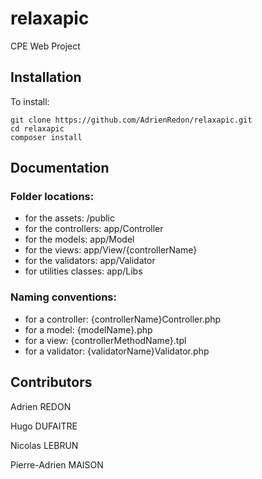# relaxapic
CPE Web Project

## Installation

To install:

```shell
git clone https://github.com/AdrienRedon/relaxapic.git
cd relaxapic
composer install
```

## Documentation

### Folder locations:
- for the assets: /public
- for the controllers: app/Controller
- for the models: app/Model
- for the views: app/View/{controllerName}
- for the validators: app/Validator
- for utilities classes: app/Libs

### Naming conventions:
- for a controller: {controllerName}Controller.php
- for a model: {modelName}.php
- for a view: {controllerMethodName}.tpl
- for a validator: {validatorName}Validator.php

## Contributors

Adrien REDON

Hugo DUFAITRE

Nicolas LEBRUN

Pierre-Adrien MAISON 
